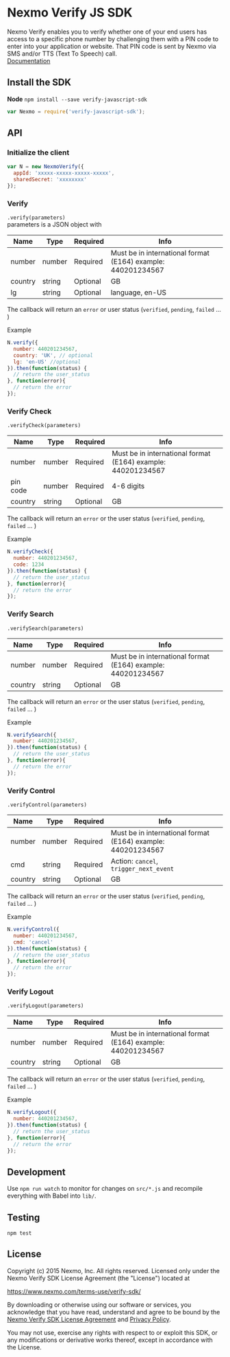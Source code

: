 # Nexmo Verify JS SDK
Nexmo Verify enables you to verify whether one of your end users has access to a specific phone number by challenging them with a PIN code to enter into your application or website. That PIN code is sent by Nexmo via SMS and/or TTS (Text To Speech) call.  
[Documentation](https://docs.nexmo.com/index.php/verify)

## Install the SDK
**Node** `npm install --save verify-javascript-sdk`  
```javascript
var Nexmo = require('verify-javascript-sdk');
```

## API
### Initialize the client
```javascript
var N = new NexmoVerify({
  appId: 'xxxxx-xxxxx-xxxxx-xxxxx',
  sharedSecret: 'xxxxxxxx'
});
```

### Verify
`.verify(parameters)`  
parameters is a JSON object with

|Name|Type|Required|Info|
|----|--------|---|---|
|number|number|Required| Must be in international format (E164) example: 440201234567|
|country|string|Optional|GB|
|lg|string|Optional|language, en-US|

The callback will return an `error` or user status (`verified`, `pending`, `failed` ... )

Example
```javascript
N.verify({
  number: 440201234567,
  country: 'UK', // optional
  lg: 'en-US' //optional
}).then(function(status) {
  // return the user_status
}, function(error){
  // return the error
});
```

### Verify Check
`.verifyCheck(parameters)`  

|Name|Type|Required|Info|
|----|--------|---|---|
|number|number|Required| Must be in international format (E164) example: 440201234567|
|pin code|number|Required|4-6 digits|
|country|string|Optional|GB|

The callback will return an `error` or the user status (`verified`, `pending`, `failed` ... )

Example
```javascript
N.verifyCheck({
  number: 440201234567,
  code: 1234
}).then(function(status) {
  // return the user_status
}, function(error){
  // return the error
});
```

### Verify Search
`.verifySearch(parameters)`  

|Name|Type|Required|Info|
|----|--------|---|---|
|number|number|Required| Must be in international format (E164) example: 440201234567|
|country|string|Optional|GB|

The callback will return an `error` or the user status (`verified`, `pending`, `failed` ... )

Example
```javascript
N.verifySearch({
  number: 440201234567,
}).then(function(status) {
  // return the user_status
}, function(error){
  // return the error
});
```

### Verify Control
`.verifyControl(parameters)`  

|Name|Type|Required|Info|
|----|--------|---|---|
|number|number|Required| Must be in international format (E164) example: 440201234567|
|cmd|string|Required|Action: `cancel`, `trigger_next_event`|
|country|string|Optional|GB|

The callback will return an `error` or the user status (`verified`, `pending`, `failed` ... )

Example
```javascript
N.verifyControl({
  number: 440201234567,
  cmd: 'cancel'
}).then(function(status) {
  // return the user_status
}, function(error){
  // return the error
});
```


### Verify Logout
`.verifyLogout(parameters)`  

|Name|Type|Required|Info|
|----|--------|---|---|
|number|number|Required| Must be in international format (E164) example: 440201234567|
|country|string|Optional|GB|

The callback will return an `error` or the user status (`verified`, `pending`, `failed` ... )

Example
```javascript
N.verifyLogout({
  number: 440201234567,
}).then(function(status) {
  // return the user_status
}, function(error){
  // return the error
});
```

## Development
Use `npm run watch` to monitor for changes on `src/*.js` and recompile everything with Babel into `lib/`.


## Testing
`npm test`

## License

Copyright (c) 2015 Nexmo, Inc.
All rights reserved.
Licensed only under the Nexmo Verify SDK License Agreement (the "License") located at

https://www.nexmo.com/terms-use/verify-sdk/

By downloading or otherwise using our software or services, you acknowledge
that you have read, understand and agree to be bound by the
[Nexmo Verify SDK License Agreement][1] and [Privacy Policy][2].

You may not use, exercise any rights with respect to or exploit this SDK,
or any modifications or derivative works thereof, except in accordance with the License.

 [1]: https://www.nexmo.com/terms-use/verify-sdk/
 [2]: https://www.nexmo.com/privacy-policy/

